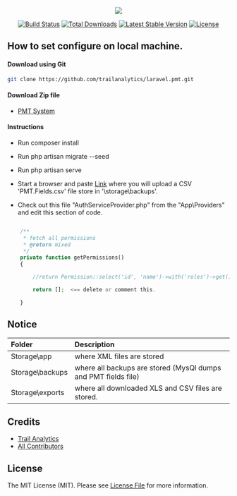 <p align="center"><img src="https://laravel.com/assets/img/components/logo-laravel.svg"></p>

<p align="center">
<a href="https://travis-ci.org/laravel/framework"><img src="https://travis-ci.org/laravel/framework.svg" alt="Build Status"></a>
<a href="https://packagist.org/packages/laravel/framework"><img src="https://poser.pugx.org/laravel/framework/d/total.svg" alt="Total Downloads"></a>
<a href="https://packagist.org/packages/laravel/framework"><img src="https://poser.pugx.org/laravel/framework/v/stable.svg" alt="Latest Stable Version"></a>
<a href="https://packagist.org/packages/laravel/framework"><img src="https://poser.pugx.org/laravel/framework/license.svg" alt="License"></a>
</p>

## How to set configure on local machine.

#### Download using Git
```bash
git clone https://github.com/trailanalytics/laravel.pmt.git
```

#### Download Zip file

- [PMT System](https://github.com/trailanalytics/laravel.pmt/archive/v5.0.zip)


#### Instructions

- Run composer install

- Run php artisan migrate --seed

- Run php artisan serve 

- Start a browser and paste [Link](http://localhost:8000/upload) where you will upload a CSV 'PMT.Fields.csv' file store in '\storage\backups'.

- Check out this file "AuthServiceProvider.php" from the "App\Providers" and 
edit this section of code.

```php

    /**
     * fetch all permissions
     * @return mixed
     */
    private function getPermissions()
    {  

        //return Permission::select('id', 'name')->with('roles')->get();   <== uncomment this.

        return [];  <== delete or comment this.

    }
```


## Notice

Folder    | Description
:----------|:----------
 Storage\app     | where  XML files are stored
 Storage\backups     | where all backups are stored (MysQl dumps and PMT fields file)
 Storage\exports     | where all downloaded XLS and CSV files are stored.


Credits
-------

- [Trail Analytics](https://github.com/trailanalytics)
- [All Contributors](../../contributors)

License
-------

The MIT License (MIT). Please see [License File](LICENSE.md) for more information.